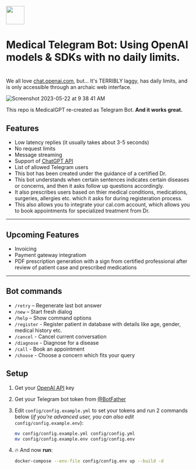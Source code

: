 <div>
<img src="https://github.com/gargmegham/MedicalGPT/assets/95271253/75be92df-41e5-46b2-908d-4fc55df236ca"  width="50" height="50">
<h1>Medical Telegram Bot: Using OpenAI models & SDKs with no daily limits.<h1>
</div>

We all love [chat.openai.com](https://chat.openai.com), but... It's TERRIBLY laggy, has daily limits, and is only accessible through an archaic web interface.

![Screenshot 2023-05-22 at 9 38 41 AM](https://github.com/gargmegham/MedicalGPT/assets/95271253/b64294df-e6f9-4e65-9a08-e9d7c8bf5c26)

This repo is MedicalGPT re-created as Telegram Bot. **And it works great.**

## Features
- Low latency replies (it usually takes about 3-5 seconds)
- No request limits
- Message streaming
- Support of [ChatGPT API](https://platform.openai.com/docs/guides/chat/introduction)
- List of allowed Telegram users
- This bot has been created under the guidance of a certified Dr.
- This bot understands when certain sentences indicates certain diseases or concerns, and then it asks follow up questions accordingly.
- It also prescribes users based on thier medical conditions, medications, surgeries, allergies etc. which it asks for during registeration process.
- This also allows you to integrate your cal.com account, which allows you to book appointments for specialized treatment from Dr.
---

## Upcoming Features
* Invoicing
* Payment gateway integratiom
* PDF prescription generation with a sign from certified professional after review of patient case and prescribed medications
---

## Bot commands
- `/retry` – Regenerate last bot answer
- `/new` – Start fresh dialog
- `/help` – Show command options
- `/register` - Register patient in database with details like age, gender, medical history etc.
- `/cancel` - Cancel current conversation
- `/diagnose` - Diagnose for a disease
- `/call` - Book an appointment
- `/choose` - Choose a concern which fits your query

## Setup
1. Get your [OpenAI API](https://openai.com/api/) key

2. Get your Telegram bot token from [@BotFather](https://t.me/BotFather)

3. Edit `config/config.example.yml` to set your tokens and run 2 commands below (*if you're advanced user, you can also edit* `config/config.example.env`):
    ```bash
    mv config/config.example.yml config/config.yml
    mv config/config.example.env config/config.env
    ```

4. 🔥 And now **run**:
    ```bash
    docker-compose --env-file config/config.env up --build -d
    ```
